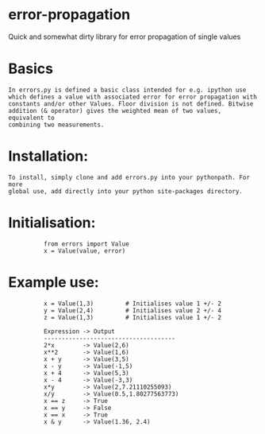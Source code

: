 # error-propagation
Quick and somewhat dirty library for error propagation of single values

# Basics
    In errors.py is defined a basic class intended for e.g. ipython use 
    which defines a value with associated error for error propagation with 
    constants and/or other Values. Floor division is not defined. Bitwise 
    addition (& operator) gives the weighted mean of two values, equivalent to
    combining two measurements.
    
# Installation:
    To install, simply clone and add errors.py into your pythonpath. For more 
    global use, add directly into your python site-packages directory.
    
# Initialisation:
```
          from errors import Value
          x = Value(value, error)
```
# Example use:
```
          x = Value(1,3)         # Initialises value 1 +/- 2
          y = Value(2,4)         # Initialises value 2 +/- 4
          z = Value(1,3)         # Initialises value 1 +/- 2
          
          Expression -> Output
          -------------------------------------
          2*x        -> Value(2,6)
          x**2       -> Value(1,6)
          x + y      -> Value(3,5)
          x - y      -> Value(-1,5)
          x + 4      -> Value(5,3)
          x - 4      -> Value(-3,3)
          x*y        -> Value(2,7.21110255093)
          x/y        -> Value(0.5,1.80277563773)
          x == z     -> True
          x == y     -> False
          x == x     -> True
          x & y      -> Value(1.36, 2.4)
```
